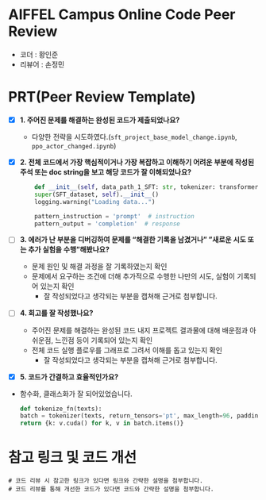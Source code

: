 # AIFFEL Campus Online Code Peer Review
- 코더 : 황인준
- 리뷰어 : 손정민


# PRT(Peer Review Template)
- [X]  **1. 주어진 문제를 해결하는 완성된 코드가 제출되었나요?**
    - 다양한 전략을 시도하였다.(`sft_project_base_model_change.ipynb`, `ppo_actor_changed.ipynb`)
    
- [X]  **2. 전체 코드에서 가장 핵심적이거나 가장 복잡하고 이해하기 어려운 부분에 작성된 주석 또는 doc string을 보고 해당 코드가 잘 이해되었나요?**
    ```python
        def __init__(self, data_path_1_SFT: str, tokenizer: transformers.PreTrainedTokenizer, verbose=False):
        super(SFT_dataset, self).__init__()
        logging.warning("Loading data...")

        pattern_instruction = 'prompt'  # instruction
        pattern_output = 'completion'  # response
    ```
  
- [ ]  **3. 에러가 난 부분을 디버깅하여 문제를 “해결한 기록을 남겼거나” ”새로운 시도 또는 추가 실험을 수행”해봤나요?**
    - 문제 원인 및 해결 과정을 잘 기록하였는지 확인
    - 문제에서 요구하는 조건에 더해 추가적으로 수행한 나만의 시도, 
      실험이 기록되어 있는지 확인
        - 잘 작성되었다고 생각되는 부분을 캡쳐해 근거로 첨부합니다.
  
- [ ]  **4. 회고를 잘 작성했나요?**
    - 주어진 문제를 해결하는 완성된 코드 내지 프로젝트 결과물에 대해
    배운점과 아쉬운점, 느낀점 등이 기록되어 있는지 확인
    - 전체 코드 실행 플로우를 그래프로 그려서 이해를 돕고 있는지 확인
        - 잘 작성되었다고 생각되는 부분을 캡쳐해 근거로 첨부합니다.
    
- [X]  **5. 코드가 간결하고 효율적인가요?**
  - 함수화, 클래스화가 잘 되어있었습니다.
    ```python
    def tokenize_fn(texts):
    batch = tokenizer(texts, return_tensors='pt', max_length=96, padding=True, truncation=True)
    return {k: v.cuda() for k, v in batch.items()}
    ```


# 참고 링크 및 코드 개선
```
# 코드 리뷰 시 참고한 링크가 있다면 링크와 간략한 설명을 첨부합니다.
# 코드 리뷰를 통해 개선한 코드가 있다면 코드와 간략한 설명을 첨부합니다.
```

